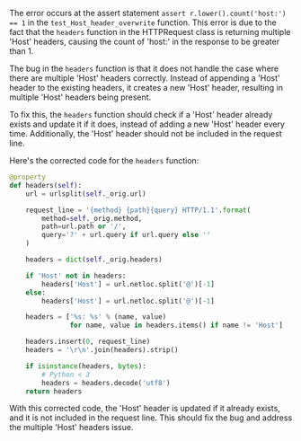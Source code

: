 The error occurs at the assert statement `assert r.lower().count('host:') == 1` in the `test_Host_header_overwrite` function. This error is due to the fact that the `headers` function in the HTTPRequest class is returning multiple 'Host' headers, causing the count of 'host:' in the response to be greater than 1.

The bug in the `headers` function is that it does not handle the case where there are multiple 'Host' headers correctly. Instead of appending a 'Host' header to the existing headers, it creates a new 'Host' header, resulting in multiple 'Host' headers being present.

To fix this, the `headers` function should check if a 'Host' header already exists and update it if it does, instead of adding a new 'Host' header every time. Additionally, the 'Host' header should not be included in the request line.

Here's the corrected code for the `headers` function:

```python
@property
def headers(self):
    url = urlsplit(self._orig.url)

    request_line = '{method} {path}{query} HTTP/1.1'.format(
        method=self._orig.method,
        path=url.path or '/',
        query='?' + url.query if url.query else ''
    )

    headers = dict(self._orig.headers)

    if 'Host' not in headers:
        headers['Host'] = url.netloc.split('@')[-1]
    else:
        headers['Host'] = url.netloc.split('@')[-1]

    headers = ['%s: %s' % (name, value)
               for name, value in headers.items() if name != 'Host']

    headers.insert(0, request_line)
    headers = '\r\n'.join(headers).strip()

    if isinstance(headers, bytes):
        # Python < 3
        headers = headers.decode('utf8')
    return headers
```

With this corrected code, the 'Host' header is updated if it already exists, and it is not included in the request line. This should fix the bug and address the multiple 'Host' headers issue.